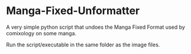 # Manga-Fixed-Unformatter
A very simple python script that undoes the Manga Fixed Format used by comixology on some manga.

Run the script/executable in the same folder as the image files.

